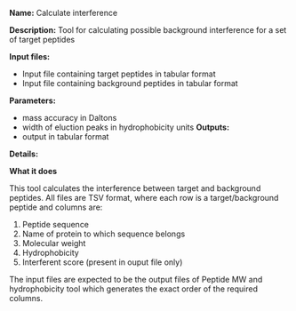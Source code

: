 **Name:** Calculate interference

**Description:**
Tool for calculating possible background interference for a set of target peptides

**Input files:**
* Input file containing target peptides in tabular format
* Input file containing background peptides in tabular format

**Parameters:**
* mass accuracy in Daltons
* width of eluction peaks in hydrophobicity units
**Outputs:**
* output in tabular format

**Details:**


**What it does**

This tool calculates the interference between target and background peptides. All files are TSV format, where each row is a target/background peptide and columns are:

1. Peptide sequence
2. Name of protein to which sequence belongs
3. Molecular weight
4. Hydrophobicity
5. Interferent score (present in ouput file only)

The input files are expected to be the output files of Peptide MW and hydrophobicity tool which generates the exact order of the required columns.
	
